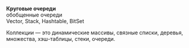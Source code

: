 **Круговые очереди**  
обобщенные очереди  
Vector, Stack, Hashtable, BitSet  

Коллекции — это динамические массивы, связные списки, деревья, множества,
хэш-таблицы, стеки, очереди.
